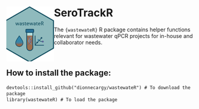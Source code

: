 # <img src="hex/wastewateR_sticker.png" width="25%" height="25%" align="left"/> SeroTrackR

The `{wastewateR}` R package contains helper functions relevant for wastewater qPCR projects for in-house and collaborator needs. 

<p>&nbsp;</p>

## How to install the package:

```{r}
devtools::install_github("dionnecargy/wastewateR") # To download the package
library(wastewateR) # To load the package 
```
